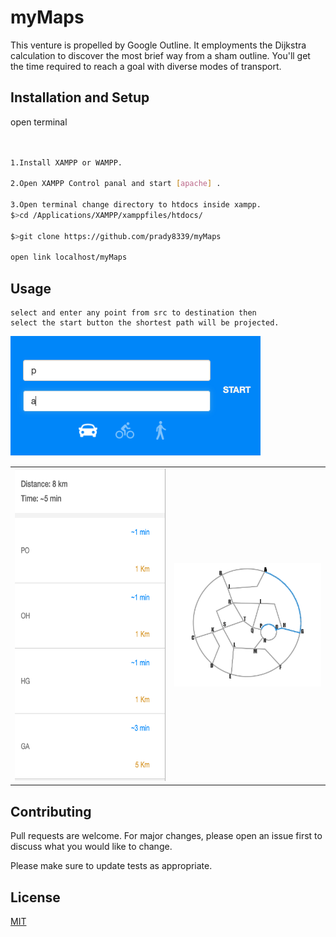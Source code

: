 # myMaps

This venture is propelled by Google Outline. It employments the Dijkstra calculation to discover the most brief way from a sham outline. You'll get the time required to reach a goal with diverse modes of transport.

## Installation and Setup

open terminal

```bash


1.Install XAMPP or WAMPP.

2.Open XAMPP Control panal and start [apache] .

3.Open terminal change directory to htdocs inside xampp.
$>cd /Applications/XAMPP/xamppfiles/htdocs/

$>git clone https://github.com/prady8339/myMaps

open link localhost/myMaps

```

## Usage

```
select and enter any point from src to destination then 
select the start button the shortest path will be projected.

```
<img src="https://github.com/prady8339/myMaps/blob/main/readme-src/start.png" alt="start">
<table>
    <tr>
        <td>
<img src="https://github.com/prady8339/myMaps/blob/main/readme-src/result.png" style="height:500px;" alt="result"></td>
        <td>
<img src="https://github.com/prady8339/myMaps/blob/main/readme-src/map.png" style="width:300px;"  alt="map"></td>
        </tr>
</table>

## Contributing

Pull requests are welcome. For major changes, please open an issue first
to discuss what you would like to change.

Please make sure to update tests as appropriate.

## License

[MIT](https://choosealicense.com/licenses/mit/)

    
